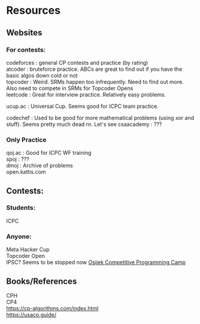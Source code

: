 # Resources

## Websites

### For contests:
codeforces : general CP contests and practice (by rating)  
atcoder : bruteforce practice. ABCs are great to find out if you have the basic algos down cold or not  
topcoder : Weird. SRMs happen too infrequently. Need to find out more. Also need to compete in SRMs for Topcoder Opens  
leetcode : Great for interview practice. Relatively easy problems.

ucup.ac : Universal Cup. Seems good for ICPC team practice. 

codechef : Used to be good for more mathematical problems (using xor and stuff). Seems pretty much dead rn. Let's see
csaacademy : ???

### Only Practice
qoj.ac : Good for ICPC WF training  
spoj : ???  
dmoj : Archive of problems  
open.kattis.com  

## Contests:

### Students:
ICPC

### Anyone:
Meta Hacker Cup  
Topcoder Open  
IPSC? Seems to be stopped now
[Osijek Competitive Programming Camp](https://ocpc.mathos.unios.hr/)

## Books/References

CPH  
CP4  
https://cp-algorithms.com/index.html  
https://usaco.guide/  
